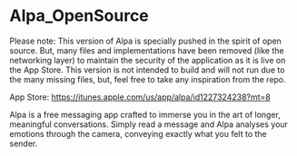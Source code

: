 # Alpa_OpenSource

Please note: 
This version of Alpa is specially pushed in the spirit of open source. But, many files and implementations have been removed (like the networking layer) to maintain the security of the application as it is live on the App Store.
This version is not intended to build and will not run due to the many missing files, but, feel free to take any inspiration from the repo.

App Store: https://itunes.apple.com/us/app/alpa/id1227324238?mt=8

Alpa is a free messaging app crafted to immerse you in the art of longer, meaningful conversations.
Simply read a message and Alpa analyses your emotions through the camera, conveying exactly what you felt to the sender.

